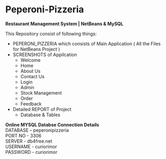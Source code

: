 # Peperoni-Pizzeria
<b>Restaurant Management System | NetBeans &amp; MySQL</b>

This Repository consist of following things:

-   PEPERONI_PIZZERIA which consists of Main Application ( All the Files for NetBeans Project )
-   SCREENSHOTS of Appilcation
    -   Welcome
    -   Home
    -   About Us
    -   Contact Us
    -   Login
    -   Admin
    -   Stock Management
    -   Order
    -   Feedback
-   Detailed REPORT of Project
    -   Database & Tables

<b>Online MYSQL Databse Connection Details</b><br>
DATABASE – peperonipizzeria<br>
PORT NO - 3306<br>
SERVER - db4free.net<br>
USERNAME - curiorimor<br>
PASSWORD - curiorimor<br>
